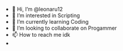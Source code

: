 - 👋 Hi, I’m @leonaru12
- 👀 I’m interested in Scripting
- 🌱 I’m currently learning Coding
- 💞️ I’m looking to collaborate on Progammer
- 📫 How to reach me idk
-

<!---
leonaru12/leonaru12 is a ✨ special ✨ repository because its `README.md` (this file) appears on your GitHub profile.
You can click the Preview link to take a look at your changes.
--->

